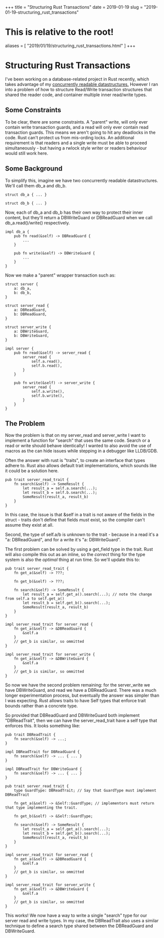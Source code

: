+++
title = "Structuring Rust Transactions"
date = 2019-01-19
slug = "2019-01-19-structuring_rust_transactions"
# This is relative to the root!
aliases = [ "2019/01/19/structuring_rust_transactions.html" ]
+++
# Structuring Rust Transactions

I\'ve been working on a database-related project in Rust recently, which
takes advantage of my [concurrently readable
datastructures.](https://crates.io/crates/concread) However I ran into a
problem of how to structure Read/Write transaction structures that
shared the reader code, and container multiple inner read/write types.

## Some Constraints

To be clear, there are some constraints. A \"parent\" write, will only
ever contain write transaction guards, and a read will only ever contain
read transaction guards. This means we aren\'t going to hit any
deadlocks in the code. Rust can\'t protect us from mis-ording locks. An
additional requirement is that readers and a single write must be able
to proceed simultaneously - but having a rwlock style writer or readers
behaviour would still work here.

## Some Background

To simplify this, imagine we have two concurrently readable
datastructures. We\'ll call them db_a and db_b.

    struct db_a { ... }

    struct db_b { ... }

Now, each of db_a and db_b has their own way to protect their inner
content, but they\'ll return a DBWriteGuard or DBReadGuard when we call
db_a.read()/write() respectively.

    impl db_a {
        pub fn read(&self) -> DBReadGuard {
            ...
        }

        pub fn write(&self) -> DBWriteGuard {
            ...
        }
    }

Now we make a \"parent\" wrapper transaction such as:

    struct server {
        a: db_a,
        b: db_b,
    }

    struct server_read {
        a: DBReadGuard,
        b: DBReadGuard,
    }

    struct server_write {
        a: DBWriteGuard,
        b: DBWriteGuard,
    }

    impl server {
        pub fn read(&self) -> server_read {
            server_read {
                self.a.read(),
                self.b.read(),
            }
        }

        pub fn write(&self) -> server_write {
            server_read {
                self.a.write(),
                self.b.write(),
            }
        }
    }

## The Problem

Now the problem is that on my server_read and server_write I want to
implement a function for \"search\" that uses the same code. Search or a
read or write should behave identically! I wanted to also avoid the use
of macros as the can hide issues while stepping in a debugger like
LLDB/GDB.

Often the answer with rust is \"traits\", to create an interface that
types adhere to. Rust also allows default trait implementations, which
sounds like it could be a solution here.

    pub trait server_read_trait {
        fn search(&self) -> SomeResult {
            let result_a = self.a.search(...);
            let result_b = self.b.search(...);
            SomeResult(result_a, result_b)
        }
    }

In this case, the issue is that &self in a trait is not aware of the
fields in the struct - traits don\'t define that fields *must* exist, so
the compiler can\'t assume they exist at all.

Second, the type of self.a/b is unknown to the trait - because in a read
it\'s a \"a: DBReadGuard\", and for a write it\'s \"a: DBWriteGuard\".

The first problem can be solved by using a get_field type in the trait.
Rust will also compile this out as an inline, so the *correct* thing for
the type system is also the *optimal* thing at run time. So we\'ll
update this to:

    pub trait server_read_trait {
        fn get_a(&self) -> ???;

        fn get_b(&self) -> ???;

        fn search(&self) -> SomeResult {
            let result_a = self.get_a().search(...); // note the change from self.a to self.get_a()
            let result_b = self.get_b().search(...);
            SomeResult(result_a, result_b)
        }
    }

    impl server_read_trait for server_read {
        fn get_a(&self) -> &DBReadGuard {
            &self.a
        }
        // get_b is similar, so ommitted
    }

    impl server_read_trait for server_write {
        fn get_a(&self) -> &DBWriteGuard {
            &self.a
        }
        // get_b is similar, so ommitted
    }

So now we have the second problem remaining: for the server_write we
have DBWriteGuard, and read we have a DBReadGuard. There was a much
longer experimentation process, but eventually the answer was simpler
than I was expecting. Rust allows traits to have Self types that enforce
trait bounds rather than a concrete type.

So provided that DBReadGuard and DBWriteGuard both implement
\"DBReadTrait\", then we can have the server_read_trait have a self type
that enforces this. It looks something like:

    pub trait DBReadTrait {
        fn search(&self) -> ...;
    }

    impl DBReadTrait for DBReadGuard {
        fn search(&self) -> ... { ... }
    }

    impl DBReadTrait for DBWriteGuard {
        fn search(&self) -> ... { ... }
    }

    pub trait server_read_trait {
        type GuardType: DBReadTrait; // Say that GuardType must implement DBReadTrait

        fn get_a(&self) -> &Self::GuardType; // implementors must return that type implementing the trait.

        fn get_b(&self) -> &Self::GuardType;

        fn search(&self) -> SomeResult {
            let result_a = self.get_a().search(...);
            let result_b = self.get_b().search(...);
            SomeResult(result_a, result_b)
        }
    }

    impl server_read_trait for server_read {
        fn get_a(&self) -> &DBReadGuard {
            &self.a
        }
        // get_b is similar, so ommitted
    }

    impl server_read_trait for server_write {
        fn get_a(&self) -> &DBWriteGuard {
            &self.a
        }
        // get_b is similar, so ommitted
    }

This works! We now have a way to write a single \"search\" type for our
server read and write types. In my case, the DBReadTrait also uses a
similar technique to define a search type shared between the DBReadGuard
and DBWriteGuard.

